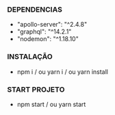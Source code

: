 ###  DEPENDENCIAS ###
- "apollo-server": "^2.4.8"
- "graphql": "^14.2.1"
- "nodemon": "^1.18.10"

###  INSTALAÇÃO ###
- npm i / ou yarn i / ou yarn install

###  START PROJETO ###
- npm start / ou yarn start



